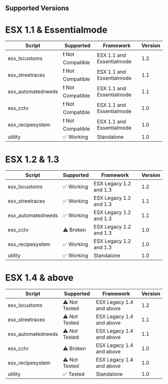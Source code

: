 ## Supported Versions

# ESX 1.1 & Essentialmode
| Script            | Supported                      | Framework                | Version | 
| ------------------|--------------------------------|--------------------------|---------|
| esx_lscustoms     | :exclamation: Not Compatible   | ESX 1.1 and Essentialmode| 1.2     |
| esx_streetraces   | :exclamation: Not Compatible   | ESX 1.1 and Essentialmode| 1.1     |
| esx_automatedneeds| :exclamation: Not Compatible   | ESX 1.1 and Essentialmode| 1.1     |
| esx_cctv          | :exclamation: Not Compatible   | ESX 1.1 and Essentialmode| 1.0     |
| esx_recipesystem  | :exclamation: Not Compatible   | ESX 1.1 and Essentialmode| 1.0     |
| utility           | :white_check_mark: Working     | Standalone               | 1.0     |

# ESX 1.2 & 1.3
| Script            | Supported                      | Framework                | Version | 
| ------------------|--------------------------------|--------------------------|---------|
| esx_lscustoms     | :white_check_mark: Working     | ESX Legacy 1.2 and 1.3   | 1.2     |
| esx_streetraces   | :white_check_mark: Working     | ESX Legacy 1.2 and 1.3   | 1.1     |
| esx_automatedneeds| :white_check_mark: Working     | ESX Legacy 1.2 and 1.3   | 1.1     |
| esx_cctv          | :warning: Broken               | ESX Legacy 1.2 and 1.3   | 1.0     |
| esx_recipesystem  | :white_check_mark: Working     | ESX Legacy 1.2 and 1.3   | 1.0     |
| utility           | :white_check_mark: Working     | Standalone               | 1.0     |

# ESX 1.4 & above
| Script            | Supported                      | Framework                | Version | 
| ------------------|--------------------------------|--------------------------|---------|
| esx_lscustoms     | :warning: Not Tested           | ESX Legacy 1.4 and above | 1.2     |
| esx_streetraces   | :warning: Not Tested           | ESX Legacy 1.4 and above | 1.1     |
| esx_automatedneeds| :warning: Not Tested           | ESX Legacy 1.4 and above | 1.1     |
| esx_cctv          | :warning: Broken               | ESX Legacy 1.4 and above | 1.0     |
| esx_recipesystem  | :warning: Not Tested           | ESX Legacy 1.4 and above | 1.0     |
| utility           | :white_check_mark: Tested      | Standalone               | 1.0     |
